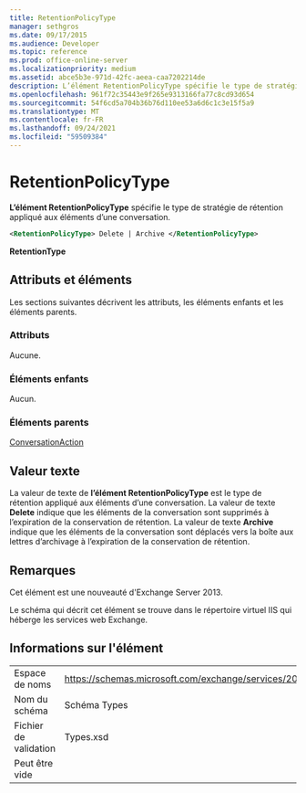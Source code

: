 ```yaml
---
title: RetentionPolicyType
manager: sethgros
ms.date: 09/17/2015
ms.audience: Developer
ms.topic: reference
ms.prod: office-online-server
ms.localizationpriority: medium
ms.assetid: abce5b3e-971d-42fc-aeea-caa7202214de
description: L’élément RetentionPolicyType spécifie le type de stratégie de rétention appliqué aux éléments d’une conversation.
ms.openlocfilehash: 961f72c35443e9f265e9313166fa77c8cd93d654
ms.sourcegitcommit: 54f6cd5a704b36b76d110ee53a6d6c1c3e15f5a9
ms.translationtype: MT
ms.contentlocale: fr-FR
ms.lasthandoff: 09/24/2021
ms.locfileid: "59509384"
---
```

# <a name="retentionpolicytype"></a>RetentionPolicyType

**L’élément RetentionPolicyType** spécifie le type de stratégie de rétention appliqué aux éléments d’une conversation. 
  
```XML
<RetentionPolicyType> Delete | Archive </RetentionPolicyType>
```

 **RetentionType**
## <a name="attributes-and-elements"></a>Attributs et éléments

Les sections suivantes décrivent les attributs, les éléments enfants et les éléments parents.
  
### <a name="attributes"></a>Attributs

Aucune.
  
### <a name="child-elements"></a>Éléments enfants

Aucun.
  
### <a name="parent-elements"></a>Éléments parents

[ConversationAction](conversationaction.md)
  
## <a name="text-value"></a>Valeur texte

La valeur de texte de **l’élément RetentionPolicyType** est le type de rétention appliqué aux éléments d’une conversation. La valeur de texte **Delete** indique que les éléments de la conversation sont supprimés à l’expiration de la conservation de rétention. La valeur de texte **Archive** indique que les éléments de la conversation sont déplacés vers la boîte aux lettres d’archivage à l’expiration de la conservation de rétention. 
  
## <a name="remarks"></a>Remarques

Cet élément est une nouveauté d'Exchange Server 2013.
  
Le schéma qui décrit cet élément se trouve dans le répertoire virtuel IIS qui héberge les services web Exchange.
  
## <a name="element-information"></a>Informations sur l'élément

|||
|:-----|:-----|
|Espace de noms  <br/> |https://schemas.microsoft.com/exchange/services/2006/types  <br/> |
|Nom du schéma  <br/> |Schéma Types  <br/> |
|Fichier de validation  <br/> |Types.xsd  <br/> |
|Peut être vide  <br/> ||
   

